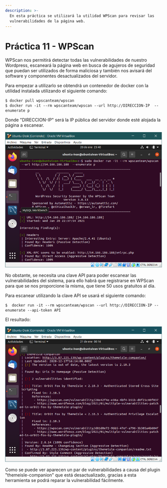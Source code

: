 ```yaml
---
description: >-
  En esta práctica se utilizará la utilidad WPScan para revisar las
  vulnerabilidades de la página web.
---
```


# Práctica 11 - WPScan

WPScan nos permitirá detectar todas las vulnerabilidades de nuestro Wordpress, escaneará la página web en busca de agujeros de seguridad que puedan ser utilizados de forma maliciosa y también nos avisará del software y componentes desactualizados del servidor.

Para empezar a utilizarlo se obtendrá un contenedor de docker con la utilidad instalada utilizando el siguiente comando:

```text
$ docker pull wpscanteam/wpscan
$ docker run -it --rm wpscanteam/wpscan --url http://DIRECCION-IP  --enumerate p
```

Donde "DIRECCION-IP" será la IP pública del servidor donde esté alojada la página a escanear.

![](../.gitbook/assets/image%20%2818%29.png)

No obstante, se necesita una clave API para poder escanear las vulnerabilidades del sistema, para ello habrá que registrarse en WPScan para que se nos proporcione la misma, que tiene 50 usos gratuitos al día.

Para escanear utilizando la clave API se usará el siguiente comando:

```text
$  docker run -it --rm wpscanteam/wpscan --url http://DIRECCION-IP --enumerate --api-token API
```

El resultado:

![](../.gitbook/assets/image%20%2814%29.png)

Como se puede ver aparecen un par de vulnerabilidades a causa del plugin "themeisle-companion" que está desactualizado, gracias a esta herramienta se podrá reparar la vulnerabilidad fácilmente.

